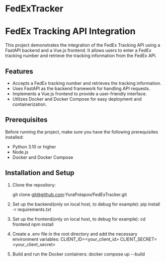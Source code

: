 # FedExTracker

# FedEx Tracking API Integration

This project demonstrates the integration of the FedEx Tracking API using a FastAPI backend and a Vue.js frontend. It allows users to enter a FedEx tracking number and retrieve the tracking information from the FedEx API.

## Features

- Accepts a FedEx tracking number and retrieves the tracking information.
- Uses FastAPI as the backend framework for handling API requests.
- Implements a Vue.js frontend to provide a user-friendly interface.
- Utilizes Docker and Docker Compose for easy deployment and containerization.

## Prerequisites

Before running the project, make sure you have the following prerequisites installed:

- Python 3.10 or higher
- Node.js
- Docker and Docker Compose

## Installation and Setup

1. Clone the repository:

   git clone git@github.com:YuraPotapov/FedExTracker.git

2. Set up the backend(only on local host, to debug for example):
   pip install -r requirements.txt

3. Set up the frontend(only on local host, to debug for example):
   cd frontend
   npm install

4. Create a .env file in the root directory and add the necessary environment variables:
   CLIENT_ID=<your_client_id>
   CLIENT_SECRET=<your_client_secret>

5. Build and run the Docker containers:
   docker compose up --build